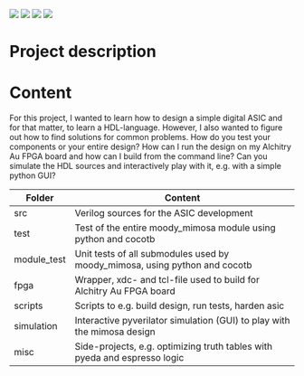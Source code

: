 ![](../../workflows/gds/badge.svg) ![](../../workflows/docs/badge.svg) ![](../../workflows/test/badge.svg) ![](../../workflows/fpga/badge.svg)

# Project description


# Content

For this project, I wanted to learn how to design a simple digital ASIC and for that
matter, to learn a HDL-language. However, I also wanted to figure out how to find solutions
for common problems. How do you test your components or your entire design? How can I run
the design on my Alchitry Au FPGA board and how can I build from the command line? Can you 
simulate the HDL sources and interactively play with it, e.g. with a simple python GUI?



| Folder      | Content                                                                      | 
| ----------- | ---------------------------------------------------------------------------- |
| src         | Verilog sources for the ASIC development                                     |
| test        | Test of the entire moody_mimosa module using python and cocotb               |
| module_test | Unit tests of all submodules used by moody_mimosa, using python and cocotb   |
| fpga        | Wrapper, xdc- and tcl-file used to build for Alchitry Au FPGA board          |
| scripts     | Scripts to e.g. build design, run tests, harden asic                         | 
| simulation  | Interactive pyverilator simulation (GUI) to play with the mimosa design      |  
| misc        | Side-projects, e.g. optimizing truth tables with pyeda and espresso logic    |  

